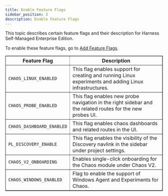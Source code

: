 ```yaml
---
title: Enable Feature Flags
sidebar_position: 3
description: Enable Feature Flags
---
```


This topic describes certain feature flags and their description for Harness Self-Managed Enterprise Edition.

To enable these feature flags, go to [Add Feature Flags](/docs/self-managed-enterprise-edition/install/manage-feature-flags/#add-feature-flags-to-your-installation).

<table border="1">
    <thead>
        <tr>
            <th>Feature Flag</th>
            <th>Description</th>
        </tr>
    </thead>
    <tbody>
        <tr>
            <td><code>CHAOS_LINUX_ENABLED</code></td>
            <td>This flag enables support for creating and running Linux experiments and adding Linux infrastructures.</td>
        </tr>
        <tr>
            <td><code>CHAOS_PROBE_ENABLED</code></td>
            <td>This flag enables new probe navigation in the right sidebar and the related routes for the new probes UI.</td>
        </tr>
        <tr>
            <td><code>CHAOS_DASHBOARD_ENABLED</code></td>
            <td>This flag enables chaos dashboards and related routes in the UI.</td>
        </tr>
        <tr>
            <td><code>PL_DISCOVERY_ENABLE</code></td>
            <td>This flag enables the visibility of the Discovery navlink in the sidebar under project settings.</td>
        </tr>
        <tr>
            <td><code>CHAOS_V2_ONBOARDING</code></td>
            <td>Enables single-click onboarding for the Chaos module under Chaos V2.</td>
        </tr>
        <tr>
            <td><code>CHAOS_WINDOWS_ENABLED</code></td>
            <td>Flag to enable the support of Windows Agent and Experiments for Chaos.</td>
        </tr>
    </tbody>
</table>

